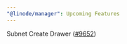 ```yaml
---
"@linode/manager": Upcoming Features
---
```


Subnet Create Drawer ([#9652](https://github.com/linode/manager/pull/9652))

